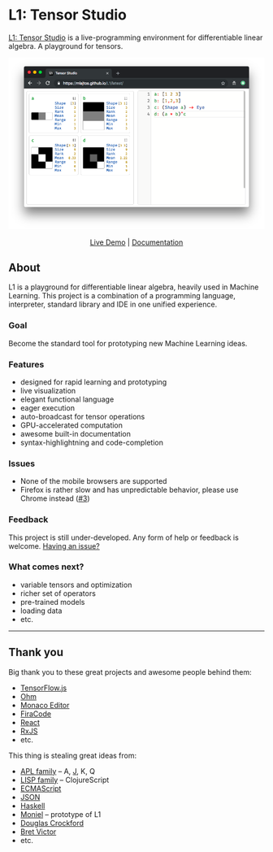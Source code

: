 # L1: Tensor Studio
[L1: Tensor Studio](https://mlajtos.github.io/L1/latest/) is a live-programming environment for differentiable linear algebra. A playground for tensors.

[![Screenshot](Screenshots/Screenshot3.png)](https://mlajtos.github.io/L1/latest/)

<p align="center"><a href="https://mlajtos.github.io/L1/latest/">Live Demo</a> | <a href="https://mlajtos.github.io/L1/latest/#OjpTZWxm">Documentation</a></p>

## About

L1 is a playground for differentiable linear algebra, heavily used in Machine Learning. This project is a combination of a programming language, interpreter, standard library and IDE in one unified experience.

### Goal

Become the standard tool for prototyping new Machine Learning ideas.

### Features
* designed for rapid learning and prototyping
* live visualization
* elegant functional language
* eager execution
* auto-broadcast for tensor operations
* GPU-accelerated computation
* awesome built-in documentation
* syntax-highlightning and code-completion

### Issues
* None of the mobile browsers are supported
* Firefox is rather slow and has unpredictable behavior, please use Chrome instead ([#3](https://github.com/mlajtos/L1/issues/3))

### Feedback

This project is still under-developed. Any form of help or feedback is welcome. [Having an issue?](https://github.com/mlajtos/L1/issues/new)

### What comes next?
* variable tensors and optimization
* richer set of operators
* pre-trained models
* loading data
* etc.

---

## Thank you

Big thank you to these great projects and awesome people behind them:
- [TensorFlow.js](https://github.com/tensorflow/tfjs)
- [Ohm](https://github.com/harc/ohm)
- [Monaco Editor](https://github.com/Microsoft/monaco-editor)
- [FiraCode](https://github.com/tonsky/FiraCode)
- [React](https://github.com/facebook/react)
- [RxJS](https://github.com/Reactive-Extensions/RxJS)
- etc.

This thing is stealing great ideas from:
- [APL family](https://en.wikipedia.org/wiki/APL_(programming_language)) – A, [J](https://en.wikipedia.org/wiki/J_(programming_language)), K, Q
- [LISP family](https://en.wikipedia.org/wiki/Lisp_(programming_language)) – ClojureScript
- [ECMAScript](https://en.wikipedia.org/wiki/JavaScript)
- [JSON](https://www.json.org/)
- [Haskell](https://en.wikipedia.org/wiki/Haskell_(programming_language))
- [Moniel](https://github.com/mlajtos/moniel) – prototype of L1
- [Douglas Crockford](https://www.youtube.com/watch?v=NPB34lDZj3E)
- [Bret Victor](https://vimeo.com/36579366)
- etc.
